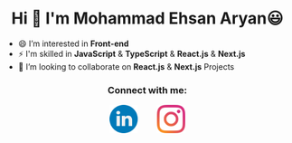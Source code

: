 <h1 align="center">Hi 👋 I'm Mohammad Ehsan Aryan😃</h1>

- 😄 I’m interested in **Front-end**
- ⚡ I'm skilled in **JavaScript** & **TypeScript** & **React.js** & **Next.js**
- 👯 I’m looking to collaborate on **React.js** & **Next.js** Projects
  
<h3 align="center">Connect with me:</h3>
<div align="center">
<a href="https://www.linkedin.com/in/ehsan-aryan-b32183223" style="margin-right: 30px"><img width="50px" height="50px" alt="My LiknedIn!" src="./assets/linkedin-icon.png"/></a>
<a href="https://instagram.com/itsehs4n"><img width="50px" height="50px" alt="My Instagram!" src="./assets/instagram-icon.png"/></a>
</div>


<!--
**EhsanAryan/EhsanAryan** is a ✨ _special_ ✨ repository because its `README.md` (this file) appears on your GitHub profile.

Here are some ideas to get you started:

- 🔭 I’m currently working on ...
- 🌱 I’m currently learning ...
- 👯 I’m looking to collaborate on ...
- 🤔 I’m looking for help with ...
- 💬 Ask me about ...
- 📫 How to reach me: ...
- 😄 Pronouns: ...
- ⚡ Fun fact: ...
-->